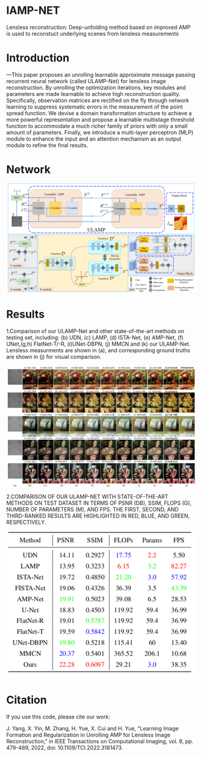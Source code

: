 # IAMP-NET
Lensless reconstruction: Deep-unfolding method based on improved AMP is used to reconstuct underlying scenes from lensless measurements
# Introduction
—This paper proposes an unrolling learnable approximate message passing recurrent neural network (called ULAMP-Net) for lensless image reconstruction. By unrolling the optimization iterations, key modules and parameters are made learnable to achieve high reconstruction quality. Specifically, observation matrices are rectified on the fly through network learning to suppress systematic errors in the measurement of the point spread function. We devise a domain transformation structure to achieve a more powerful representation and propose a learnable multistage threshold function to accommodate a much richer family of priors with only a small amount of parameters. Finally, we introduce a multi-layer perceptron (MLP) module to enhance the input and an attention mechanism as an output module to refine the final results.
# Network

![Image text](https://github.com/Xiangjun-TJU/IAMP-NET/blob/main/Netork.png)

# Results
1.Comparison of our ULAMP-Net and other state-of-the-art methods on testing set, including: (b) UDN, (c) LAMP, (d) ISTA-Net, (e) AMP-Net, (f) UNet,(g,h) FlatNet-T/-R, (i)UNet-DBPN, (j) MMCN and (k) our ULAMP-Net. Lensless measurments are shown in (a), and corresponding ground truths are shown in (j) for visual comparison.

![Image text](https://github.com/Xiangjun-TJU/IAMP-NET/blob/main/Comparison.png)

2.COMPARISON OF OUR ULAMP-NET WITH STATE-OF-THE-ART METHODS ON TEST DATASET IN TERMS OF PSNR (DB), SSIM, FLOPS (G), NUMBER OF PARAMETERS (M), AND FPS. THE FIRST, SECOND, AND THIRD-RANKED RESULTS ARE HIGHLIGHTED IN RED, BLUE, AND GREEN, RESPECTIVELY.

![Image text](https://github.com/Xiangjun-TJU/IAMP-NET/blob/main/Tab1.png)
# Citation
If you use this code, please cite our work:

J. Yang, X. Yin, M. Zhang, H. Yue, X. Cui and H. Yue, "Learning Image Formation and Regularization in Unrolling AMP for Lensless Image Reconstruction," in IEEE Transactions on Computational Imaging, vol. 8, pp. 479-489, 2022, doi: 10.1109/TCI.2022.3181473.
